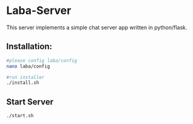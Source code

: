 Laba-Server
===========

This server implements a simple chat server app written in python/flask.

Installation:
-------------
```bash
#please config laba/config
nano laba/config

#run installer
./install.sh
```
Start Server
------------
```bash
./start.sh
```
